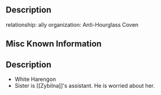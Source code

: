 ## Description

relationship: ally
organization: Anti-Hourglass Coven

## Misc Known Information
## Description

- White Harengon
- Sister is [[Zybilna]]'s assistant. He is worried about her.

